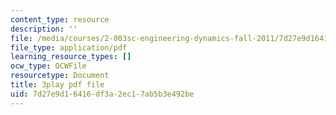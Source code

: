 ```yaml
---
content_type: resource
description: ''
file: /media/courses/2-003sc-engineering-dynamics-fall-2011/7d27e9d16416df3a2ec17ab5b3e492be_d00XI_UTKQo.pdf
file_type: application/pdf
learning_resource_types: []
ocw_type: OCWFile
resourcetype: Document
title: 3play pdf file
uid: 7d27e9d1-6416-df3a-2ec1-7ab5b3e492be
---
```

